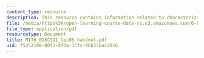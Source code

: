 ```yaml
---
content_type: resource
description: This resource contains information related to characterizing system performance.
file: /media/https%3A/open-learning-course-data-rc.s3.amazonaws.com/6-01sc-introduction-to-electrical-engineering-and-computer-science-i-spring-2011/f535218880f34fda3cfc9bb35bac20c6_MIT6_01SCS11_lec05_handout.pdf
file_type: application/pdf
resourcetype: Document
title: MIT6_01SCS11_lec05_handout.pdf
uid: f5352188-80f3-4fda-3cfc-9bb35bac20c6
---
```

